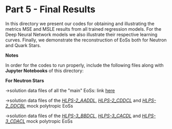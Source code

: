 # Part 5 - Final Results

In this directory we present our codes for obtaining and illustrating the metrics MSE and MSLE results from all trained regression models. For the Deep Neural Network models we also illustrate their respective learning curves. Finally, we demonstrate the reconstruction of EoSs both for Neutron and Quark Stars.

**Notes**

In order for the codes to run properly, include the following files along with **Jupyter Notebooks** of this directory:

**For Neutron Stars**

->solution data files of all the "main" EoSs: link [here](https://drive.google.com/drive/folders/1tzKjCmlceXtXBja5AHdiDcJv3q4RlP-a)

->solution data files of the *[HLPS-2_AADDL](https://drive.google.com/file/d/1gDeZaQUY8Jec7qx0mmowXEr83nkLrcZ7/view?usp=sharing)*, *[HLPS-2_CDDCL](https://drive.google.com/file/d/12-cnrFMA-W4HFFVCSf4nNFwkoBavzF4Q/view?usp=sharing)* and *[HLPS-2_DDCBL](https://drive.google.com/file/d/1xTNnpdjgAyL5_Hnf-hI90DBr47GogVSk/view?usp=sharing)* mock polytropic EoSs

->solution data files of the *[HLPS-3_BBDCL](https://drive.google.com/file/d/1l9s7mN6-V_WFkC4U9gw9y4KyzxL21Jbk/view?usp=sharing)*, *[HLPS-3_CACDL](https://drive.google.com/file/d/1V4MLvuSLoBWVEw53F9Hm3DzHipEiMlhJ/view?usp=sharing)* and *[HLPS-3_CDACL](https://drive.google.com/file/d/18h06qkN66kzKvdvZ1Tq9AWuinyMwbAUS/view?usp=sharing)* mock polytropic EoSs

